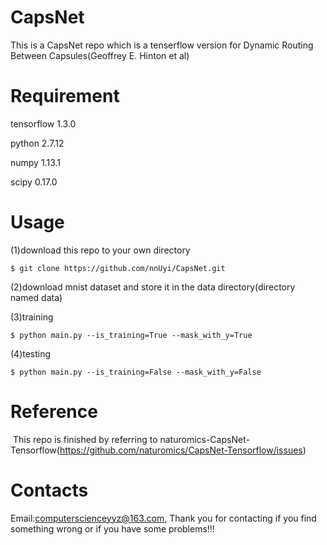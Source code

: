 # CapsNet
  This is a CapsNet repo which is a tenserflow version for Dynamic Routing Between Capsules(Geoffrey E. Hinton et al)

# Requirement
  
  tensorflow 1.3.0
  
  python 2.7.12
  
  numpy 1.13.1
  
  scipy 0.17.0
  
# Usage
  (1)download this repo to your own directory
  
    $ git clone https://github.com/nnUyi/CapsNet.git
    
  (2)download mnist dataset and store it in the data directory(directory named data)
  
  (3)training
  
    $ python main.py --is_training=True --mask_with_y=True
    
  (4)testing
  
    $ python main.py --is_training=False --mask_with_y=False
  
# Reference

  This repo is finished by referring to naturomics-CapsNet-Tensorflow(https://github.com/naturomics/CapsNet-Tensorflow/issues)
  
  
# Contacts
  
  Email:computerscienceyyz@163.com, Thank you for contacting if you find something wrong or if you have some problems!!!
